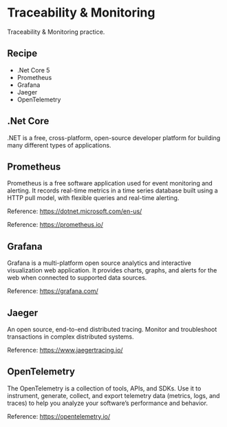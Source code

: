 # Traceability & Monitoring
Traceability &amp; Monitoring practice.

## Recipe
 - .Net Core 5
 - Prometheus
 - Grafana
 - Jaeger
 - OpenTelemetry

## .Net Core 
.NET is a free, cross-platform, open-source developer platform for building many different types of applications.

## Prometheus
Prometheus is a free software application used for event monitoring and alerting. It records real-time metrics in a time series database built using a HTTP pull model, with flexible queries and real-time alerting.

Reference:
https://dotnet.microsoft.com/en-us/

Reference:
https://prometheus.io/

## Grafana
Grafana is a multi-platform open source analytics and interactive visualization web application. It provides charts, graphs, and alerts for the web when connected to supported data sources.

Reference:
https://grafana.com/

## Jaeger
An open source, end-to-end distributed tracing. 
Monitor and troubleshoot transactions in complex distributed systems. 

Reference:
https://www.jaegertracing.io/

## OpenTelemetry
The OpenTelemetry is a collection of tools, APIs, and SDKs. Use it to instrument, generate, collect, and export telemetry data (metrics, logs, and traces) to help you analyze your software’s performance and behavior.

Reference:
https://opentelemetry.io/

